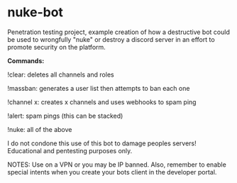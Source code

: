 # nuke-bot

Penetration testing project, example creation of how a destructive bot could be used to wrongfully "nuke" or destroy a discord server in an effort to promote security on the platform.

**Commands:**

!clear: deletes all channels and roles

!massban: generates a user list then attempts to ban each one

!channel x: creates x channels and uses webhooks to spam ping

!alert: spam pings (this can be stacked)

!nuke: all of the above


I do not condone this use of this bot to damage peoples servers! Educational and pentesting purposes only.

NOTES: Use on a VPN or you may be IP banned. Also, remember to enable special intents when you create your bots client in the developer portal.
